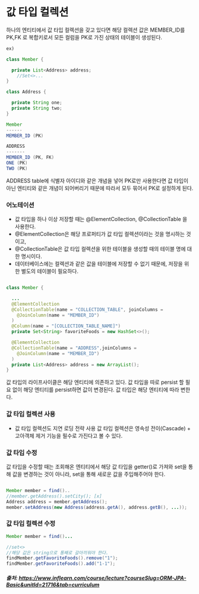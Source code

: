 # 값 타입 컬렉션

하나의 엔티티에서 값 타입 컬렉션을 갖고 있다면 해당 컬렉션 값은 MEMBER_ID를 PK,FK 로 복합키로서 모든 컬럼을 PK로 가진 상태의 테이블이 생성된다.

```java
ex)

class Member {

  private List<Address> address;
    //Set<>...
}

class Address {

  private String one;
  private String two;
}

Member
------
MEMBER_ID (PK)

ADDRESS
-------
MEMBER_ID (PK, FK)
ONE (PK)
TWO (PK)
```
ADDRESS table에 식별자 아이디와 같은 개념을 넣어 PK로만 사용한다면 값 타입이 아닌 엔티티와 같은 개념이 되어버리기 때문에 따라서 모두 묶어서 PK로 설정하게 된다.


### 어노테이션

- 값 타입을 하나 이상 저장할 때는 @ElementCollection, @CollectionTable 을 사용한다.
- @ElementCollection은 해당 프로퍼티가 값 타입 컬렉션이라는 것을 명시하는 것 이고,
- @CollectionTable은 값 타입 컬렉션을 위한 테이블을 생성할 때의 테이블 명에 대한 명시이다.
- 데이터베이스에는 컬렉션과 같은 값을 테이블에 저장할 수 없기 때문에, 저장을 위한 별도의 테이블이 필요하다.


```java

class Member {

  ...
  @ElementCollection
  @CollectionTable(name = "COLLECTION_TABLE", joinColumns =
    @JoinColumn(name = "MEMBER_ID")
  )
  @Column(name = "[COLLECTION_TABLE_NAME]")
  private Set<String> favoriteFoods = new HashSet<>();

  @ElementCollection
  @CollectionTable(name = "ADDRESS",joinColumns =
    @JoinColumn(name = "MEMBER_ID")
  )
  private List<Address> address = new ArrayList();
}

```

값 타입의 라이프사이클은 해당 엔티티에 의존하고 있다. 값 타입을 따로 persist 할 필요 없이 해당 엔티티를 persist하면 값이 변경된다.
값 타입은 해당 엔티티에 따라 변한다.

### 값 타입 컬렉션 사용
- 값 타입 컬렉션도 지연 로딩 전략 사용
  값 타입 컬렉션은 영속성 전이(Cascade) + 고아객체 제거 기능을 필수로 가진다고 볼 수 있다.


### 값 타입 수정
값 타입을 수정할 때는 조회해온 엔티티에서 해당 값 타입을 getter()로 가져와 set을 통해 값을 변경하는 것이 아니라, set을 통해 새로운 값을 주입해주어야 한다.
```java

Member member = find()..
//member.getAddress().setCity(); [x]
Address address = member.getAddress();
member.setAddress(new Address(address.getA(), address.getB(), ...));
```

### 값 타입 컬렉션 수정

```java
Member member = find()...

//set<>
//해당 값은 string으로 통째로 갈아끼워야 한다.
findMember.getFavoriteFoods().remove("1");
findMember.getFavoriteFoods().add("1-1");
```


##### 출처: https://www.inflearn.com/course/lecture?courseSlug=ORM-JPA-Basic&unitId=21716&tab=curriculum
